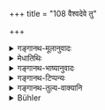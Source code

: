 +++
title = "108 वैश्वदेवे तु"

+++

<details><summary>गङ्गानथ-मूलानुवादः</summary>

On the Vaiśvadeva having been finished, if another guest should happen to arrive,—for him also he should provide food to the best of his ability; but he shall not make any offering (out of that food).—(108)
</details>

<details><summary>मेधातिथिः</summary>

सर्वार्थम् अन्नं **वैश्वदेव**शब्देनोच्यते । तस्मिन् **निर्वृत्ते** निष्पन्ने, भुक्तवत्सु सर्वेषु, निःशेषिते ऽन्ने, **यद्य् अन्यो ऽतिथिर्** आगच्छेत् तस्मै दद्यात् पुनः पक्वान्नम् । न तु तस्मात् पाकबलिं हरेत् । अग्नाव् अपि होमो नेष्यते, न केवलं बलिहरणम् । यतः सायंप्रातः पाके होमो बलिहरणम्, न चान्तरालिके । तथा च वक्ष्यति "सायं त्व् अन्नस्य" इति (म्ध्। ३.१११) । एवं च यद्य् अप्य् असकृद् अह्नः पचेत् तथापि न प्रतिपाकं वैश्वदेवम् आवर्तेत । **यथाशक्ति** संस्कारविशेषेणेतरथा वा ॥ ३.९८ ॥
</details>

<details><summary>गङ्गानथ-भाष्यानुवादः</summary>

Food cooked for all is referred to here by the term ‘*Vaiśvadeva*;’ on this being ‘*finished*’—*i.e*., all persons having eaten, and the food having been exhausted,—if another guest should arrive, then for him also he shall provide cooked food; but out of this latter food, he shall not make the offering that is made out of food that is cooked in the household.

The oblation into the tire also—and not only the *offering*—is not to be made (out of this food); because oblations and offerings have been laid down as to be made out of the food cooked in the morning and evening, and not out of the intervening cookings; as is going to be asserted below (in verse 121). So that, if one happens to cook several times during the day, he should not repeat the *Vaiśvadeva* offering with each cooking.

‘*To the best of his ability*’—*i.e*., with elaborate seasonings or otherwise.—(108)
</details>

<details><summary>गङ्गानथ-टिप्पन्यः</summary>

This verse is quoted in *Mitākṣarā* (on l. 103, p. 76) in support of the
view that the Vaiśvadeva offering is not meant to be sanctifìcatory of
the food; it is performed only for the accomplishing of certain
desirable ends for the Householder—*e.g*., what is mentioned under 2.28.

*Madanapārijāta* (p. 311) quotes it, and adds the following note:—The
*Vaiśvadeva* offering having been made, and one guest having been duly
entertained, if a second one happens to arrive, and there is no cooked
food left for him, then food should be cooked for him; but out of this
latter no *Vaiśvadeva* offering need be made. If this offering were
meant to be sanctificatory of the food, then it would be necessary to
make it each time the food might be prepared; and the prohibition of the
second offering can be justified only if it is *not* sanctificatory of
the food. Some people have held that this offering has the dual
character (a) of being sanctificatory of the food, and (b) of fulfilling
a desirable purpose for the man.

It is quoted in *Vidhānapārijāta* (II, p. 305), which also adds that the
interdicting of the second *Vaiśvadeva* offering clearly indicates that
it is not regarded as sanctificatory of the food;—in *Saṃskāraratnamālā*
(p. 924), which explains ‘*nivṛtte*’ as ‘after taking his food’;—and in
*Smṛtisāroddhāra* (p. 284), which adds the following explanation:—‘Where
the Vaiśvadeva offering has been made and the Honouring of the guest
also done, if another guest arrives and there is no cooked food left,
then another food should be cooked and offered to him, but the
Vaiśvadeva offering need not be made out of this second instalment of
cooking.’
</details>

<details><summary>गङ्गानथ-तुल्य-वाक्यानि</summary>

*Āpastamba-Dharmasūtra* (2.6-16).—‘Having called the cook, he shall have
either *Vrīhi* or *Yava* cooked for him.’
</details>

<details><summary>Bühler</summary>

108	But if another guest comes after the Vaisvadeva offering has been finished, (the householder) must give him food according to his ability, (but) not repeat the Bali offering.
</details>
